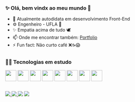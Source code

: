 ### ✨ Olá, bem vindx ao meu mundo 🌈


- 🌱 Atualmente autodidata em desenvolvimento Front-End
-  ⚙ Engenheiro - UFLA 🌽
- ✨ Empatia acima de tudo 🕊
- 📫 Onde me encontrar também: <a href="porffolio.com"> Portfolio </a>
- ⚡ Fun fact: Não curto café ❌☕😱
##

### 👨‍💻 Tecnologias em estudo
<div style="display: inline-block">
  <img style="height:35px; align: center;" src="https://cdn.jsdelivr.net/gh/devicons/devicon/icons/html5/html5-original.svg" />
  <img style="height:35px; align: center" src="https://cdn.jsdelivr.net/gh/devicons/devicon/icons/css3/css3-original.svg" />
  <img style="height:35px; align: center;" src="https://cdn.jsdelivr.net/gh/devicons/devicon/icons/javascript/javascript-original.svg" />
  <img style="height:35px; align: center;" src="https://cdn.jsdelivr.net/gh/devicons/devicon/icons/bootstrap/bootstrap-original.svg" />
  <img style="height:35px; align: center;" src="https://cdn.jsdelivr.net/gh/devicons/devicon/icons/react/react-original.svg" />
  <img style="height:35px; align: center;" src="https://cdn.jsdelivr.net/gh/devicons/devicon/icons/redux/redux-original.svg" />
  <img style="height:35px; align: center;" src="https://cdn.jsdelivr.net/gh/devicons/devicon/icons/sass/sass-original.svg" />
  <img style="height:35px; align: center;" src="https://cdn.jsdelivr.net/gh/devicons/devicon/icons/nodejs/nodejs-original.svg" />
</div>

## ##
<div style="display: inline-block">
  <a href="https://www.linkedin.com/in/almir-f-lopes/" target="_blank"> <img src="https://img.shields.io/badge/LinkedIn-0077B5?style=for-the-badge&logo=linkedin&logoColor=white"/>
  <a href="https://api.whatsapp.com/send/?phone=5535998123446&text=Oi%2C+Almir%21+Tudo+bem%3F%21+Eu+te+encontrei+atrav%C3%A9s+do+seu+portf%C3%B3lio+e+fiquei+bastante+interessado+no+seu+perfil.+Poder%C3%ADamos+conversar%3F&app_absent=0" target="_blank"> <img src="https://img.shields.io/badge/WhatsApp-25D366?style=for-the-badge&logo=whatsapp&logoColor=white"/>
  <a href="" target="_blank"> <img src="https://img.shields.io/badge/Gmail-D14836?style=for-the-badge&logo=gmail&logoColor=white"/></a>
  <img src="https://img.shields.io/badge/GitHub-100000?style=for-the-badge&logo=github&logoColor=white"/>
</div>
